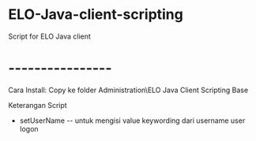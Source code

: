 # ELO-Java-client-scripting
Script for ELO Java client 

# ---------------- #
Cara Install:
Copy ke folder Administration\ELO Java Client Scripting Base

Keterangan Script
- setUserName -- untuk mengisi value keywording dari username user logon
